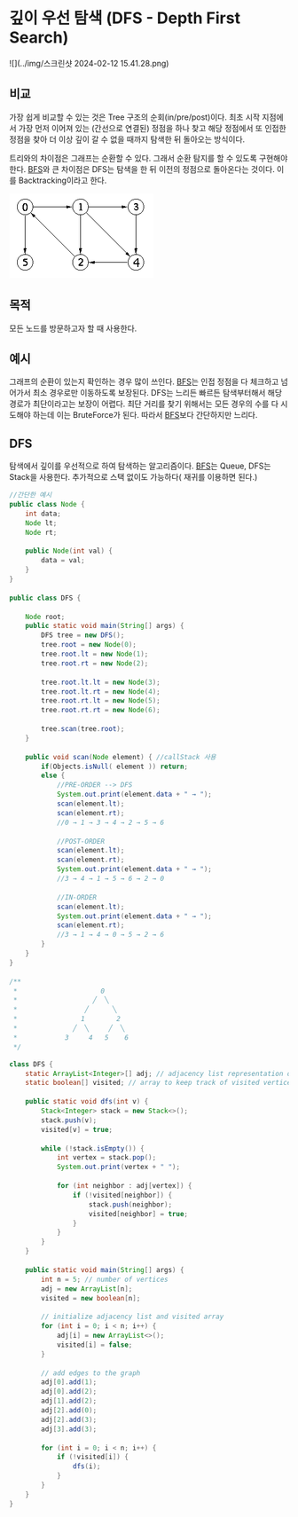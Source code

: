 # 깊이 우선 탐색 (DFS - Depth First Search)
![](../img/스크린샷 2024-02-12 15.41.28.png)
## 비교
가장 쉽게 비교할 수 있는 것은 Tree 구조의 순회(in/pre/post)이다.
최초 시작 지점에서 가장 먼저 이어져 있는 (간선으로 연결된) 정점을 하나 찾고 해당 정점에서 또 인접한 정점을 찾아 더 이상 깊이 갈 수 없을 때까지 탐색한 뒤
돌아오는 방식이다.

트리와의 차이점은 그래프는 순환할 수 있다. 그래서 순환 탐지를 할 수 있도록 구현해야 한다.
[BFS](./BFS.md)와 큰 차이점은 DFS는 탐색을 한 뒤 이전의 정점으로 돌아온다는 것이다. 이를 Backtracking이라고 한다.

![](../img/img-1.gif)

## 목적
모든 노드를 방문하고자 할 때 사용한다.

## 예시
그래프의 순환이 있는지 확인하는 경우 많이 쓰인다.
[BFS](./BFS.md)는 인접 정점을 다 체크하고 넘어가서 최소 경우로만 이동하도록 보장된다.
DFS는 느리든 빠르든 탐색부터해서 해당 경로가 최단이라고는 보장이 어렵다. 최단 거리를 찾기 위해서는 모든 경우의 수를 다 시도해야 하는데 이는 BruteForce가 된다.
따라서 [BFS](./BFS.md)보다 간단하지만 느리다.

## DFS
탐색에서 깊이를 우선적으로 하여 탐색하는 알고리즘이다. 
[BFS](./BFS.md)는 Queue, DFS는 Stack을 사용한다. 추가적으로 스택 없이도 가능하다( 재귀를 이용하면 된다.)

```java
//간단한 예시
public class Node {
    int data;
    Node lt;
    Node rt;

    public Node(int val) {
        data = val;
    }
}

public class DFS {
    
    Node root;
    public static void main(String[] args) {
        DFS tree = new DFS();
        tree.root = new Node(0);
        tree.root.lt = new Node(1);
        tree.root.rt = new Node(2);

        tree.root.lt.lt = new Node(3);
        tree.root.lt.rt = new Node(4);
        tree.root.rt.lt = new Node(5);
        tree.root.rt.rt = new Node(6);

        tree.scan(tree.root);
    }

    public void scan(Node element) { //callStack 사용
        if(Objects.isNull( element )) return;
        else {
            //PRE-ORDER --> DFS
            System.out.print(element.data + " → ");
            scan(element.lt);
            scan(element.rt);
            //0 → 1 → 3 → 4 → 2 → 5 → 6
            
            //POST-ORDER
            scan(element.lt);
            scan(element.rt);
            System.out.print(element.data + " → ");
            //3 → 4 → 1 → 5 → 6 → 2 → 0
            
            //IN-ORDER
            scan(element.lt);
            System.out.print(element.data + " → ");
            scan(element.rt);
            //3 → 1 → 4 → 0 → 5 → 2 → 6
        }
    }
}

/**
 *                     0
 *                   ╱  ╲
 *                 ╱      ╲
 *                1        2
 *              ╱  ╲     ╱  ╲   
 *            3     4   5    6
 */

```


```java
class DFS {
    static ArrayList<Integer>[] adj; // adjacency list representation of the graph
    static boolean[] visited; // array to keep track of visited vertices

    public static void dfs(int v) {
        Stack<Integer> stack = new Stack<>();
        stack.push(v);
        visited[v] = true;

        while (!stack.isEmpty()) {
            int vertex = stack.pop();
            System.out.print(vertex + " ");

            for (int neighbor : adj[vertex]) {
                if (!visited[neighbor]) {
                    stack.push(neighbor);
                    visited[neighbor] = true;
                }
            }
        }
    }

    public static void main(String[] args) {
        int n = 5; // number of vertices
        adj = new ArrayList[n];
        visited = new boolean[n];

        // initialize adjacency list and visited array
        for (int i = 0; i < n; i++) {
            adj[i] = new ArrayList<>();
            visited[i] = false;
        }

        // add edges to the graph
        adj[0].add(1);
        adj[0].add(2);
        adj[1].add(2);
        adj[2].add(0);
        adj[2].add(3);
        adj[3].add(3);

        for (int i = 0; i < n; i++) {
            if (!visited[i]) {
                dfs(i);
            }
        }
    }
}
```